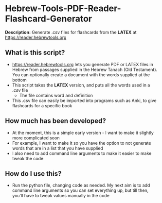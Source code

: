 # Hebrew-Tools-PDF-Reader-Flashcard-Generator
**Description:** Generate .csv files for flashcards from the **LATEX** at https://reader.hebrewtools.org

## What is this script?

* https://reader.hebrewtools.org lets you generate PDF or LATEX files in Hebrew from passages supplied in the Hebrew Tanach (Old Testament). You can optionally create a document with the words supplied at the bottom
* This script takes the **LATEX** version, and puts all the words used in a *.csv* file
  * The file contains word and definition
* This .csv file can easily be imported into programs such as Anki, to give flashcards for a specific book

## How much has been developed?
* At the moment, this is a simple early version - I want to make it slightly more complicated soon
* For example, I want to make it so you have the option to not generate words that are in a list that you have supplied
* I also need to add command line arguments to make it easier to make tweak the code

## How do I use this?
* Run the python file, changing code as needed. My next aim is to add command line arguments so you can set everything up, but till then, you'll have to tweak values manually in the code
